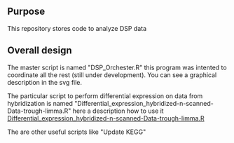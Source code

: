 ## Purpose
This repository stores code to analyze DSP data 

## Overall design
The master script is named "DSP_Orchester.R" this program was intented to coordinate all the rest (still under development). You can see a graphical description in the svg file.

The particular script to perform differential expression on data from hybridization is named "Differential_expression_hybridized-n-scanned-Data-trough-limma.R" here a description how to use it [Differential_expression_hybridized-n-scanned-Data-trough-limma.R](https://github.com/raulmejia/DSP-Oszwald/blob/master/README_DEG.md)

The are other useful scripts like "Update KEGG"


